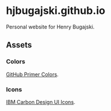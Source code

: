 # hjbugajski.github.io

Personal website for Henry Bugajski.

## Assets

### Colors

[GitHub Primer Colors](https://primer.style/primitives/colors).

### Icons

[IBM Carbon Design UI Icons](https://www.ibm.com/design/language/iconography/ui-icons/library/).
